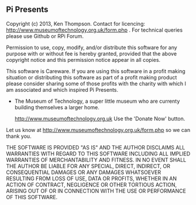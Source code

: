 Pi Presents
-----------

Copyright (c) 2013, Ken Thompson. Contact for licencing: http://www.museumoftechnology.org.uk/form.php . For technical queries please use Github or RPi Forum.

Permission to use, copy, modify, and/or distribute this software for any purpose with or without fee is hereby granted, provided that the above copyright notice and this permission notice appear in all copies.

This software is Careware. If you are using this software in a profit making situation or distributing this software as part of a profit making product please consider sharing some of those profits with the charity with which I am associated and which inspired Pi Presents.

*  The Museum of Technology, a super little museum who are currenty building themselves a larger home.

      http://www.museumoftechnology.org.uk    Use the 'Donate Now' button.

Let us know at http://www.museumoftechnology.org.uk/form.php so we can thank you.

THE SOFTWARE IS PROVIDED "AS IS" AND THE AUTHOR DISCLAIMS ALL WARRANTIES WITH REGARD TO THIS SOFTWARE INCLUDING ALL IMPLIED WARRANTIES OF MERCHANTABILITY AND FITNESS. IN NO EVENT SHALL THE AUTHOR BE LIABLE FOR ANY SPECIAL, DIRECT, INDIRECT, OR CONSEQUENTIAL DAMAGES OR ANY DAMAGES WHATSOEVER RESULTING FROM LOSS OF USE, DATA OR PROFITS, WHETHER IN AN ACTION OF CONTRACT, NEGLIGENCE OR OTHER TORTIOUS ACTION, ARISING OUT OF OR IN CONNECTION WITH THE USE OR PERFORMANCE OF THIS SOFTWARE.